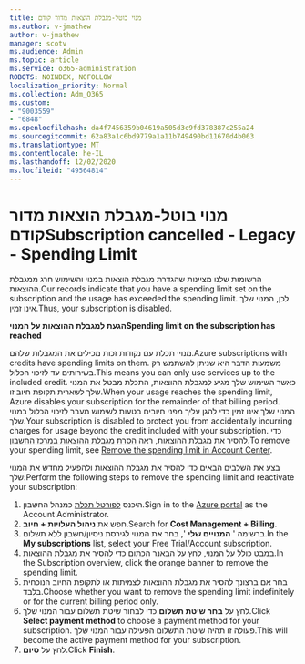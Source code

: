 ```yaml
---
title: מנוי בוטל-מגבלת הוצאות מדור קודם
ms.author: v-jmathew
author: v-jmathew
manager: scotv
ms.audience: Admin
ms.topic: article
ms.service: o365-administration
ROBOTS: NOINDEX, NOFOLLOW
localization_priority: Normal
ms.collection: Adm_O365
ms.custom:
- "9003559"
- "6848"
ms.openlocfilehash: da4f7456359b04619a505d3c9fd378387c255a24
ms.sourcegitcommit: 62a83a1c6bd9779a1a11b749490bd11670d4b063
ms.translationtype: MT
ms.contentlocale: he-IL
ms.lasthandoff: 12/02/2020
ms.locfileid: "49564814"
---
```

# <a name="subscription-cancelled---legacy---spending-limit"></a><span data-ttu-id="4bd3c-102">מנוי בוטל-מגבלת הוצאות מדור קודם</span><span class="sxs-lookup"><span data-stu-id="4bd3c-102">Subscription cancelled - Legacy - Spending Limit</span></span>

<span data-ttu-id="4bd3c-103">הרשומות שלנו מציינות שהגדרת מגבלת הוצאות במנוי והשימוש חרג ממגבלת ההוצאות.</span><span class="sxs-lookup"><span data-stu-id="4bd3c-103">Our records indicate that you have a spending limit set on the subscription and the usage has exceeded the spending limit.</span></span> <span data-ttu-id="4bd3c-104">לכן, המנוי שלך אינו זמין.</span><span class="sxs-lookup"><span data-stu-id="4bd3c-104">Thus, your subscription is disabled.</span></span>

<span data-ttu-id="4bd3c-105">**הגעת למגבלת ההוצאות על המנוי**</span><span class="sxs-lookup"><span data-stu-id="4bd3c-105">**Spending limit on the subscription has reached**</span></span>

<span data-ttu-id="4bd3c-106">מנויי תכלת עם נקודות זכות מכילים את המגבלות שלהם.</span><span class="sxs-lookup"><span data-stu-id="4bd3c-106">Azure subscriptions with credits have spending limits on them.</span></span> <span data-ttu-id="4bd3c-107">משמעות הדבר היא שניתן להשתמש רק בשירותים עד לזיכוי הכלול.</span><span class="sxs-lookup"><span data-stu-id="4bd3c-107">This means you can only use services up to the included credit.</span></span> <span data-ttu-id="4bd3c-108">כאשר השימוש שלך מגיע למגבלת ההוצאות, התכלת מבטל את המנוי שלך לשארית תקופת חיוב זו.</span><span class="sxs-lookup"><span data-stu-id="4bd3c-108">When your usage reaches the spending limit, Azure disables your subscription for the remainder of that billing period.</span></span> <span data-ttu-id="4bd3c-109">המנוי שלך אינו זמין כדי להגן עליך מפני חיובים בטעות לשימוש מעבר לזיכוי הכלול במנוי שלך.</span><span class="sxs-lookup"><span data-stu-id="4bd3c-109">Your subscription is disabled to protect you from accidentally incurring charges for usage beyond the credit included with your subscription.</span></span> <span data-ttu-id="4bd3c-110">כדי להסיר את מגבלת ההוצאות, ראה [הסרת מגבלת ההוצאות במרכז החשבון](https://docs.microsoft.com/azure/cost-management-billing/manage/spending-limit#remove).</span><span class="sxs-lookup"><span data-stu-id="4bd3c-110">To remove your spending limit, see [Remove the spending limit in Account Center](https://docs.microsoft.com/azure/cost-management-billing/manage/spending-limit#remove).</span></span>

<span data-ttu-id="4bd3c-111">בצע את השלבים הבאים כדי להסיר את מגבלת ההוצאות ולהפעיל מחדש את המנוי שלך:</span><span class="sxs-lookup"><span data-stu-id="4bd3c-111">Perform the following steps to remove the spending limit and reactivate your subscription:</span></span>

1. <span data-ttu-id="4bd3c-112">היכנס [לפורטל תכלת](https://portal.azure.com/) כמנהל החשבון.</span><span class="sxs-lookup"><span data-stu-id="4bd3c-112">Sign in to the [Azure portal](https://portal.azure.com/) as the Account Administrator.</span></span>
2. <span data-ttu-id="4bd3c-113">חפש את **ניהול העלויות + חיוב**.</span><span class="sxs-lookup"><span data-stu-id="4bd3c-113">Search for **Cost Management + Billing**.</span></span>
3. <span data-ttu-id="4bd3c-114">ברשימה ' **המנויים שלי** ', בחר את המנוי לגירסת ניסיון/חשבון ללא תשלום.</span><span class="sxs-lookup"><span data-stu-id="4bd3c-114">In the **My subscriptions** list, select your Free Trial/Account subscription.</span></span>
4. <span data-ttu-id="4bd3c-115">במבט כולל על המנוי, לחץ על הבאנר הכתום כדי להסיר את מגבלת ההוצאות.</span><span class="sxs-lookup"><span data-stu-id="4bd3c-115">In the Subscription overview, click the orange banner to remove the spending limit.</span></span>
5. <span data-ttu-id="4bd3c-116">בחר אם ברצונך להסיר את מגבלת ההוצאות לצמיתות או לתקופת החיוב הנוכחית בלבד.</span><span class="sxs-lookup"><span data-stu-id="4bd3c-116">Choose whether you want to remove the spending limit indefinitely or for the current billing period only.</span></span>
6. <span data-ttu-id="4bd3c-117">לחץ על **בחר שיטת תשלום** כדי לבחור שיטת תשלום עבור המנוי שלך.</span><span class="sxs-lookup"><span data-stu-id="4bd3c-117">Click **Select payment method** to choose a payment method for your subscription.</span></span> <span data-ttu-id="4bd3c-118">פעולה זו תהיה שיטת התשלום הפעילה עבור המנוי שלך.</span><span class="sxs-lookup"><span data-stu-id="4bd3c-118">This will become the active payment method for your subscription.</span></span>
7. <span data-ttu-id="4bd3c-119">לחץ על **סיום**.</span><span class="sxs-lookup"><span data-stu-id="4bd3c-119">Click **Finish**.</span></span>
